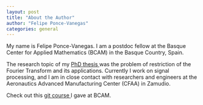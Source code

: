 ```yaml
---
layout: post
title: "About the Author"
author: "Felipe Ponce-Vanegas"
categories: general
---
```


My name is Felipe Ponce-Vanegas. I am a postdoc fellow at
the Basque Center for Applied Mathematics (BCAM) in
the Basque Country, Spain.

The research topic of my <a href="https://repositorio.unal.edu.co/handle/unal/63368" target="_blank"> PhD thesis </a> was the problem of
restriction of the Fourier Transform and its applications.
Currently I work on signal processing, and
I am in close contact with researchers and engineers at the
Aeronautics Advanced Manufacturing Center (CFAA) in Zamudio.

Check out this <a href="https://gitlab.bcamath.org/fponce/git-for-mathematicians/-/tree/main" target="_blank"> git course </a> I gave at BCAM.